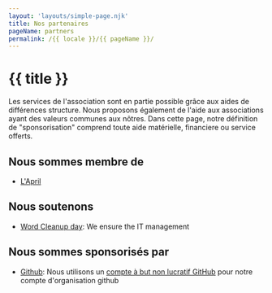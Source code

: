 ```yaml
---
layout: 'layouts/simple-page.njk'
title: Nos partenaires
pageName: partners
permalink: /{{ locale }}/{{ pageName }}/
---
```


# {{ title }}

Les services de l'association sont en partie possible grâce aux aides de différences structure.
Nous proposons également de l'aide aux associations ayant des valeurs communes aux nôtres.
Dans cette page, notre définition de "sponsorisation" comprend toute aide matérielle, financiere ou service offerts.

## Nous sommes membre de

- [L'April](https://www.april.org/)

## Nous soutenons

- [Word Cleanup day](https://www.worldcleanupday.fr): We ensure the IT management

## Nous sommes sponsorisés par

- [Github](https://github.com): Nous utilisons un [compte à but non lucratif GitHub](https://github.com/nonprofit) pour notre compte d'organisation github
